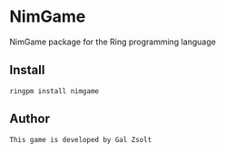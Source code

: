 # NimGame

NimGame package for the Ring programming language

## Install

	ringpm install nimgame

## Author

	This game is developed by Gal Zsolt